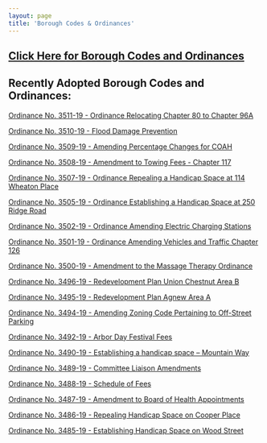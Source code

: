 ```yaml
---
layout: page
title: 'Borough Codes & Ordinances'
---
```


<h2><a href="http://ecode360.com/RU0183?needHash=true">Click Here for Borough Codes and Ordinances</a></h2>

## Recently Adopted Borough Codes and Ordinances:


[Ordinance No. 3511-19 - Ordinance Relocating Chapter 80 to Chapter 96A](https://storage.googleapis.com/static.rutherford-nj.com/codes-ordinances/3511-19%20%20Repealing%20Chapter%2080%20and%20Amend%20to%20Create%20Chapter%2096A.pdf)

[Ordinance No. 3510-19 - Flood Damage Prevention](https://storage.googleapis.com/static.rutherford-nj.com/codes-ordinances/3510-19%20Flood%20Damage%20Prevention.pdf)

[Ordinance No. 3509-19 - Amending Percentage Changes for COAH](https://storage.googleapis.com/static.rutherford-nj.com/codes-ordinances/3509-19%20Amending%20Percentage%20Changes%20for%20COAH.pdf)

[Ordinance No. 3508-19 - Amendment to Towing Fees - Chapter 117](https://storage.googleapis.com/static.rutherford-nj.com/codes-ordinances/3508-19%20%20Amendment%20to%20Towing%20Fees%20-%20Chapter%20117.pdf)

[Ordinance No. 3507-19 - Ordinance Repealing a Handicap Space at 114 Wheaton Place](https://storage.googleapis.com/static.rutherford-nj.com/codes-ordinances/3507-19%20repealing%20a%20handicap%20space%20-%20114%20Wheaton%20Place.pdf)

[Ordinance No. 3505-19 - Ordinance Establishing a Handicap Space at 250 Ridge Road](https://storage.googleapis.com/static.rutherford-nj.com/codes-ordinances/3505-19%20establishing%20a%20handicap%20space%20-%20250%20Ridge%20Road.pdf)

[Ordinance No. 3502-19 - Ordinance Amending Electric Charging Stations](https://storage.googleapis.com/static.rutherford-nj.com/codes-ordinances/3502-19%20Ordinance%20Amending%20Electric%20Charging%20Stations.pdf)

[Ordinance No. 3501-19 - Ordinance Amending Vehicles and Traffic Chapter 126](https://storage.googleapis.com/static.rutherford-nj.com/codes-ordinances/3501-19%20Ordinance%20Amending%20Chapter%20126.pdf)

[Ordinance No. 3500-19 - Amendment to the Massage Therapy Ordinance](https://storage.googleapis.com/static.rutherford-nj.com/codes-ordinances/3500-19%20CHAPTER%2055%20-%20Repeal%20and%20Replace.pdf)

[Ordinance No. 3496-19 - Redevelopment Plan Union Chestnut Area B](https://storage.googleapis.com/static.rutherford-nj.com/codes-ordinances/3496-19%20Redevelopment%20Plan%20-%20Union%20%26%20Chestnut%20Area%20B.pdf)

[Ordinance No. 3495-19 - Redevelopment Plan Agnew Area A](https://storage.googleapis.com/static.rutherford-nj.com/codes-ordinances/3495-19%20Redevelopment%20Plan%20-%20Agnew%20Area%20A.pdf)

[Ordinance No. 3494-19 - Amending Zoning Code Pertaining to Off-Street Parking](https://storage.googleapis.com/static.rutherford-nj.com/codes-ordinances/3494-19%20amending%20the%20zoning%20code%20pertaining%20to%20off-street%20parking_1.pdf)

[Ordinance No. 3492-19 - Arbor Day Festival Fees](https://storage.googleapis.com/static.rutherford-nj.com/codes-ordinances/3492-19%20Arbor%20Day%20Festival%20Fees.pdf)

[Ordinance No. 3490-19 - Establishing a handicap space – Mountain Way](https://storage.googleapis.com/static.rutherford-nj.com/codes-ordinances/3490-19%20Establishing%20a%20handicap%20space%20-%20Mountain%20Way.pdf)

[Ordinance No. 3489-19 - Committee Liaison Amendments](https://storage.googleapis.com/static.rutherford-nj.com/codes-ordinances/3489-19%20Proposed%20Amendments%20to%20Chapter%205-8%20-%20Committees%20(002).pdf)

[Ordinance No. 3488-19 - Schedule of Fees](https://storage.googleapis.com/static.rutherford-nj.com/codes-ordinances/3488-19%20Ordinance%20amending%20Chapter%2016-4%20and%2016-5.pdf)

[Ordinance No. 3487-19 - Amendment to Board of Health Appointments](https://storage.googleapis.com/static.rutherford-nj.com/codes-ordinances/3487-19%20Ordinance%20amending%20Chapter%2016%20BOH.pdf)

[Ordinance No. 3486-19 - Repealing Handicap Space on Cooper Place](https://storage.googleapis.com/static.rutherford-nj.com/codes-ordinances/3486-19%20repealing%20a%20handicap%20space%20on%20Cooper%20Place.pdf)

[Ordinance No. 3485-19 - Establishing Handicap Space on Wood Street](https://storage.googleapis.com/static.rutherford-nj.com/codes-ordinances/3485-19%20establishing%20a%20handicap%20space%20on%20Wood%20Street.pdf)



